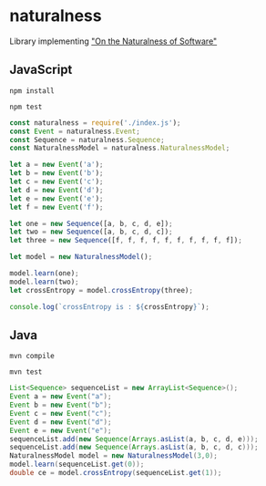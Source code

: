 # naturalness

Library implementing ["On the Naturalness of Software"](https://people.inf.ethz.ch/suz/publications/natural.pdf)

## JavaScript

```console
npm install
```

```console
npm test
```

```javascript
const naturalness = require('./index.js');
const Event = naturalness.Event;
const Sequence = naturalness.Sequence;
const NaturalnessModel = naturalness.NaturalnessModel;

let a = new Event('a');
let b = new Event('b');
let c = new Event('c');
let d = new Event('d');
let e = new Event('e');
let f = new Event('f');

let one = new Sequence([a, b, c, d, e]);
let two = new Sequence([a, b, c, d, c]);
let three = new Sequence([f, f, f, f, f, f, f, f, f, f]);

let model = new NaturalnessModel();

model.learn(one);
model.learn(two);
let crossEntropy = model.crossEntropy(three);

console.log(`crossEntropy is : ${crossEntropy}`);
```

## Java

```console
mvn compile
```

```console
mvn test
```

```java
List<Sequence> sequenceList = new ArrayList<Sequence>();
Event a = new Event("a");
Event b = new Event("b");
Event c = new Event("c");
Event d = new Event("d");
Event e = new Event("e");
sequenceList.add(new Sequence(Arrays.asList(a, b, c, d, e)));
sequenceList.add(new Sequence(Arrays.asList(a, b, c, d, c)));
NaturalnessModel model = new NaturalnessModel(3,0);
model.learn(sequenceList.get(0));
double ce = model.crossEntropy(sequenceList.get(1));
```